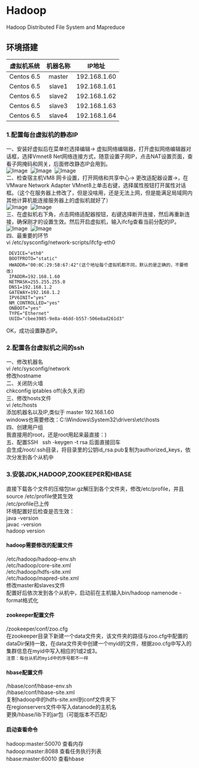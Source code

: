 # Hadoop
Hadoop Distributed File System and Mapreduce
## 环境搭建  
|虚拟机系统|机器名称|IP地址|
|---|:---:|---|
|Centos 6.5|master|192.168.1.60|
|Centos 6.5|slave1|192.168.1.61|
|Centos 6.5|slave2|192.168.1.62|
|Centos 6.5|slave3|192.168.1.63|
|Centos 6.5|slave4|192.168.1.64|  
### 1.配置每台虚拟机的静态IP
一、安装好虚拟后在菜单栏选择编辑→ 虚拟网络编辑器，打开虚拟网络编辑器对话框，选择Vmnet8 Net网络连接方式，随意设置子网IP，点击NAT设置页面，查看子网掩码和网关，后面修改静态IP会用到。  
![Image](/images/1.png)  ![Image](/images/2.png)  ![Image](/images/3.png)  
二、检查宿主机VM8 网卡设置，打开网络和共享中心→ 更改适配器设置→，在VMware Network Adapter VMnet8上单击右键，选择属性按钮打开属性对话框。（这个在服务器上修改了，但是没啥用，还是无法上网，但是能满足局域网内其他计算机能连接服务器上的虚拟机就好了）  
![Image](/images/4.png)  ![Image](/images/5.png)  
三、在虚拟机右下角，点击网络适配器按钮，右键选择断开连接，然后再重新连接，确保刚才的设置生效。然后开启虚拟机，输入ifcfg查看当前分配的IP。  
![Image](/images/6.png)  ![Image](/images/7.png)  
四、最重要的环节  
vi /etc/sysconfig/network-scripts/ifcfg-eth0
 ```
  DEVICE="eth0"
  BOOTPROTO="static"
  HWADDR="00:0C:29:5B:67:42"(这个地址每个虚拟机都不同，默认的是正确的，不要修改)
  IPADDR=192.168.1.60
  NETMASK=255.255.255.0
  DNS1=192.168.1.2
  GATEWAY=192.168.1.2
  IPV6INIT="yes"
  NM_CONTROLLED="yes"
  ONBOOT="yes"
  TYPE="Ethernet"
  UUID="cbee3985-9e8a-46dd-b557-506e8ad261d3"
```   
OK，成功设置静态IP。
### 2.配置各台虚拟机之间的ssh
一、修改机器名  
vi /etc/sysconfig/network  
修改hostname  
二、关闭防火墙    
chkconfig iptables off(永久关闭)  
三、修改hosts文件  
vi /etc/hosts  
添加机器名以及IP,类似于 master 192.168.1.60  
windows也需要修改：C:\Windows\System32\drivers\etc\hosts  
四、创建用户组  
我直接用的root，还是root用起来最直接：)  
五、配置SSH  
ssh -keygen -t rsa 后面直接回车  
会生成/root/.ssh目录，将目录里的公钥id_rsa.pub复制为authorized_keys，依次分发到各个从机中  
### 3.安装JDK,HADOOP,ZOOKEEPER和HBASE
直接下载各个文件的压缩包tar.gz解压到各个文件夹，修改/etc/profile，并且source /etc/profile使其生效  
/etc/profile已上传<br>
环境配置好后检查是否生效：<br>
java -version<br>
javac -version<br>
hadoop version<br>
#### hadoop需要修改的配置文件
/etc/hadoop/hadoop-env.sh<br>
/etc/hadoop/core-site.xml<br>
/etc/hadoop/hdfs-site.xml<br>
/etc/hadoop/mapred-site.xml<br>
修改master和slaves文件<br>
配置好后依次发到各个从机中，启动前在主机输入bin/hadoop namenode -format格式化<br>

#### zookeeper配置文件
/zookeeper/conf/zoo.cfg<br>
在zookeeper目录下新建一个data文件夹，该文件夹的路径与zoo.cfg中配置的dataDir保持一致，在data文件夹中创建一个myid的文件，根据zoo.cfg中写入的集群信息在myid中写入相应的1或2或3。<br>
`注意：每台从机的myid中的序号都不一样`

#### hbase配置文件
/hbase/conf/hbase-env.sh<br>
/hbase/conf/hbase-site.xml<br>
复制hadoop中的hdfs-site.xml到conf文件夹下<br>
在regionservers文件中写入datanode的主机名<br>
更换/hbase/lib下的jar包（可能版本不匹配）

#### 启动查看命令
hadoop:master:50070 查看内存<br>
hadoop:master:8088 查看任务执行列表<br>
hbase:master:60010 查看hbase<br>

